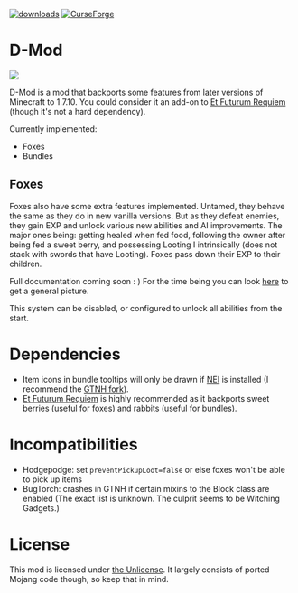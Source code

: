 [![downloads](https://img.shields.io/badge/-⬇%20releases-brightgreen)](https://github.com/makamys/DMod/releases)
[![CurseForge](https://shields.io/badge/CurseForge-555555?logo=curseforge)](https://www.curseforge.com/minecraft/mc-mods/dmod)

# D-Mod

![](https://raw.githubusercontent.com/makamys/DMod/master/docs/dmod_banner.png)

D-Mod is a mod that backports some features from later versions of Minecraft to 1.7.10. You could consider it an add-on to [Et Futurum Requiem](https://www.curseforge.com/minecraft/mc-mods/et-futurum-requiem) (though it's not a hard dependency).

Currently implemented:

* Foxes
* Bundles

## Foxes

Foxes also have some extra features implemented. Untamed, they behave the same as they do in new vanilla versions. But as they defeat enemies, they gain EXP and unlock various new abilities and AI improvements. The major ones being: getting healed when fed food, following the owner after being fed a sweet berry, and possessing Looting I intrinsically (does not stack with swords that have Looting). Foxes pass down their EXP to their children.

Full documentation coming soon : ) For the time being you can look [here](https://github.com/makamys/DMod/blob/21d63d86e357626f3d212447e34f2f1fd4495cf6/src/main/java/makamys/dmod/entity/EntityFox.java#L1957-L1987) to get a general picture.

This system can be disabled, or configured to unlock all abilities from the start.

# Dependencies

* Item icons in bundle tooltips will only be drawn if [NEI](https://www.curseforge.com/minecraft/mc-mods/notenoughitems) is installed (I recommend the [GTNH fork](https://www.curseforge.com/minecraft/mc-mods/notenoughitems-gtnh)).
* [Et Futurum Requiem](https://www.curseforge.com/minecraft/mc-mods/et-futurum-requiem) is highly recommended as it backports sweet berries (useful for foxes) and rabbits (useful for bundles).

# Incompatibilities

* Hodgepodge: set `preventPickupLoot=false` or else foxes won't be able to pick up items
* BugTorch: crashes in GTNH if certain mixins to the Block class are enabled (The exact list is unknown. The culprit seems to be Witching Gadgets.)

# License

This mod is licensed under [the Unlicense](https://github.com/makamys/DMod/blob/master/LICENSE). It largely consists of ported Mojang code though, so keep that in mind.
